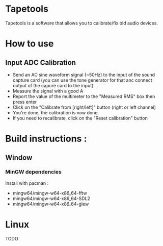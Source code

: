 # Tapetools

Tapetools is a software that allows you to calibrate/fix old audio devices.

# How to use

## Input ADC Calibration

* Send an AC sine waveform signal (~50Hz) to the input of the sound capture card (you can use the tone generator for that anc connect output of the capure card to the input).
* Measure the signal with a good A
* Report the value of the multimeter to the "Measured RMS" box then press enter
* Click on the "Calibrate from [right/left]" button (right or left channel)
* You're done, the calibration is now done.
* If you need to recalibrate, click on the "Reset calibration" button

# Build instructions :

## Window

### MinGW dependencies
 
Install with pacman :

* mingw64/mingw-w64-x86_64-fftw
* mingw64/mingw-w64-x86_64-SDL2
* mingw64/mingw-w64-x86_64-glew

# Linux

TODO